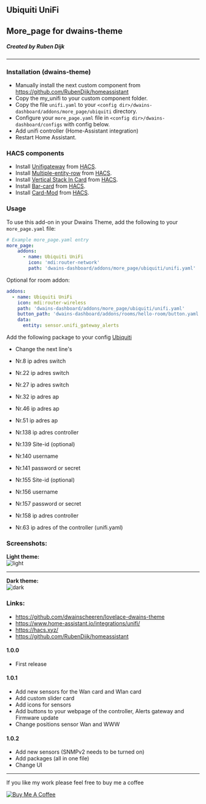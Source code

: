 ## Ubiquiti UniFi 
## More_page for dwains-theme
##### Created by Ruben Dijk
---

### Installation (dwains-theme)
- Manually install the next custom component from https://github.com/RubenDijk/homeassistant
- Copy the my_unifi to your custom component folder.
- Copy the file `unifi.yaml`  to your `<config dir>/dwains-dashboard/addons/more_page/ubiquiti` directory.
- Configure your `more_page.yaml` file in `<config dir>/dwains-dashboard/configs` with config below.
- Add unifi controller (Home-Assistant integration)
- Restart Home Assistant.

### HACS components

- Install [Unifigateway](https://github.com/custom-components/sensor.unifigateway) from [HACS](https://hacs.xyz).
- Install [Multiple-entity-row](https://github.com/benct/lovelace-multiple-entity-row) from [HACS](https://hacs.xyz).
- Install [Vertical Stack In Card](https://github.com/ofekashery/vertical-stack-in-card) from [HACS](https://hacs.xyz).
- Install [Bar-card](https://github.com/custom-cards/bar-card) from [HACS](https://hacs.xyz).
- Install [Card-Mod](https://github.com/thomasloven/lovelace-card-mod) from [HACS](https://hacs.xyz).

### Usage
To use this add-on in your Dwains Theme, add the following to your `more_page.yaml` file:

````yaml
# Example more_page.yaml entry
more_page:
    addons:
      - name: Ubiquiti UniFi
        icon: 'mdi:router-network'
        path: 'dwains-dashboard/addons/more_page/ubiquiti/unifi.yaml'
````

Optional for room addon:

````yaml
addons:
  - name: Ubiquiti UniFi
    icon: mdi:router-wireless
    path: 'dwains-dashboard/addons/more_page/ubiquiti/unifi.yaml'
    button_path: 'dwains-dashboard/addons/rooms/hello-room/button.yaml'
    data:
      entity: sensor.unifi_gateway_alerts
````
Add the following package to your config [Ubiquiti](https://github.com/RubenDijk/dwains-theme-addons/blob/master/more_page/ubiquiti/ubiquiti.yaml/)

- Change the next line's
- Nr.8        ip adres switch
- Nr.22       ip adres switch
- Nr.27       ip adres switch
- Nr.32       ip adres ap
- Nr.46       ip adres ap
- Nr.51       ip adres ap
- Nr.138      ip adres controller
- Nr.139      Site-id (optional)
- Nr.140      username
- Nr.141      password or secret
- Nr.155      Site-id (optional)
- Nr.156      username
- Nr.157      password or secret
- Nr.158      ip adres controller

- Nr.63       ip adres of the controller (unifi.yaml)

### Screenshots:
**Light theme:**<br>
![light](https://github.com/RubenDijk/dwains-theme-addons/blob/master/more_page/ubiquiti/Unifi%20light_mode.png "Light")

---

**Dark theme:**<br>
![dark](https://github.com/RubenDijk/dwains-theme-addons/blob/master/more_page/ubiquiti/Unifi%20dark_mode.png "Dark")

### Links:
* https://github.com/dwainscheeren/lovelace-dwains-theme
* https://www.home-assistant.io/integrations/unifi/
* https://hacs.xyz/
* https://github.com/RubenDijk/homeassistant

#### 1.0.0
- First release
#### 1.0.1
- Add new sensors for the Wan card and Wlan card
- Add custom slider card
- Add icons for sensors
- Add buttons to your webpage of the controller, Alerts gateway and Firmware update
- Change positions sensor Wan and WWW
#### 1.0.2
- Add new sensors (SNMPv2 needs to be turned on)
- Add packages (all in one file)
- Change UI
---

If you like my work please feel free to buy me a coffee

<a href="https://www.buymeacoffee.com/RubenDijk" target="_blank"><img src="https://www.buymeacoffee.com/assets/img/custom_images/white_img.png" alt="Buy Me A Coffee"></a>
